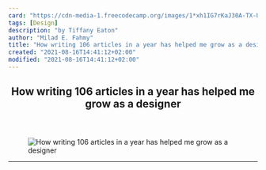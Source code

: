 ```yaml
---
card: "https://cdn-media-1.freecodecamp.org/images/1*xh1IG7rKaJ30A-TX-Ulssw.jpeg"
tags: [Design]
description: "by Tiffany Eaton"
author: "Milad E. Fahmy"
title: "How writing 106 articles in a year has helped me grow as a designer"
created: "2021-08-16T14:41:12+02:00"
modified: "2021-08-16T14:41:12+02:00"
---
```

<div class="site-wrapper">
<main id="site-main" class="site-main outer">
<div class="inner">
<article class="post-full post tag-design tag-ux tag-self-improvement tag-life-lessons tag-writing ">
<header class="post-full-header">
<h1 class="post-full-title">How writing 106 articles in a year has helped me grow as a designer</h1>
</header>
<figure class="post-full-image">
<picture>
<source media="(max-width: 700px)" sizes="1px" srcset="data:image/gif;base64,R0lGODlhAQABAIAAAAAAAP///yH5BAEAAAAALAAAAAABAAEAAAIBRAA7 1w">
<source media="(min-width: 701px)" sizes="(max-width: 800px) 400px,
(max-width: 1170px) 700px,
1400px" srcset="https://cdn-media-1.freecodecamp.org/images/1*xh1IG7rKaJ30A-TX-Ulssw.jpeg 300w,
https://cdn-media-1.freecodecamp.org/images/1*xh1IG7rKaJ30A-TX-Ulssw.jpeg 600w,
https://cdn-media-1.freecodecamp.org/images/1*xh1IG7rKaJ30A-TX-Ulssw.jpeg 1000w,
https://cdn-media-1.freecodecamp.org/images/1*xh1IG7rKaJ30A-TX-Ulssw.jpeg 2000w">
<img onerror="this.style.display='none'" src="https://cdn-media-1.freecodecamp.org/images/1*xh1IG7rKaJ30A-TX-Ulssw.jpeg" alt="How writing 106 articles in a year has helped me grow as a designer">
</picture>
</figure>
<section class="post-full-content">
<div class="post-content medium-migrated-article">
</div>
<hr>
</section>
</article>
</div>
</main>
</div>
<!-- Google Tag Manager (noscript) -->
<!-- End Google Tag Manager (noscript) -->
